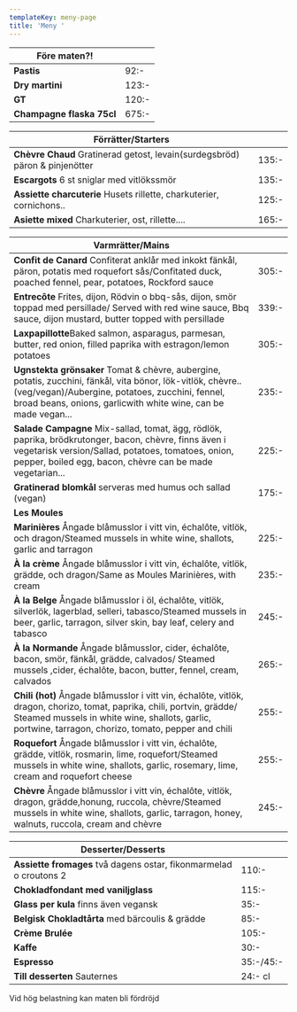 ```yaml
---
templateKey: meny-page
title: 'Meny '
---
```

| Före maten?!              |       |
| ------------------------- | ----- |
| **Pastis**                | 92:-  |
| **Dry martini**           | 123:- |
| **GT**                    | 120:- |
| **Champagne flaska 75cl** | 675:- |

| Förrätter/Starters                                                          |       |
| --------------------------------------------------------------------------- | ----- |
| **Chèvre Chaud** Gratinerad getost, levain(surdegsbröd) päron & pinjenötter | 135:- |
| **Escargots** 6 st sniglar med vitlökssmör                                  | 135:- |
| **Assiette charcuterie** Husets rillette, charkuterier, cornichons..        | 125:- |
| **Asiette mixed** Charkuterier, ost, rillette....                           | 165:- |

| Varmrätter/Mains                                                                                                                                                                                                                  |       |
| --------------------------------------------------------------------------------------------------------------------------------------------------------------------------------------------------------------------------------- | ----- |
| **Confit de Canard** Confiterat anklår med inkokt fänkål, päron, potatis med roquefort sås/Confitated duck, poached fennel, pear, potatoes, Rockford sauce                                                                        | 305:- |
| **Entrecôte** Frites, dijon, Rödvin o bbq-sås, dijon, smör toppad med persillade/ Served with red wine sauce, Bbq sauce, dijon mustard, butter topped with persillade                                                             | 339:- |
| **Laxpapillotte**Baked salmon, asparagus, parmesan, butter, red onion, filled paprika with estragon/lemon potatoes                                                                                                                | 305:- |
| **Ugnstekta grönsaker** Tomat & chèvre, aubergine, potatis, zucchini, fänkål, vita bönor, lök-vitlök, chèvre..(veg/vegan)/Aubergine, potatoes, zucchini, fennel, broad beans, onions, garlicwith white wine, can be made vegan... | 235:- |
| **Salade Campagne** Mix-sallad, tomat, ägg, rödlök, paprika, brödkrutonger, bacon, chèvre, finns även i vegetarisk version/Sallad, potatoes, tomatoes, onion, pepper, boiled egg, bacon, chèvre can be made vegetarian...         | 225:- |
| **Gratinerad blomkål** serveras med humus och sallad (vegan)                                                                                                                                                                      | 175:- |
| **Les Moules**                                                                                                                                                                                                                    |       |
| **Marinières** Ångade blåmusslor i vitt vin, échalôte, vitlök, och dragon/Steamed mussels in white wine, shallots, garlic and tarragon                                                                                            | 225:- |
| **À la crème**  Ångade blåmusslor i vitt vin, échalôte, vitlök, grädde, och dragon/Same as Moules Marinières, with cream                                                                                                          | 235:- |
| **À la Belge** Ångade blåmusslor i öl, échalôte, vitlök, silverlök, lagerblad, selleri, tabasco/Steamed mussels in beer, garlic, tarragon, silver skin, bay leaf, celery and tabasco                                              | 245:- |
| **À la Normande** Ångade blåmusslor, cider, échalôte, bacon, smör, fänkål, grädde, calvados/ Steamed mussels ,cider, échalôte, bacon, butter, fennel, cream, calvados                                                             | 265:- |
| **Chili (hot)** Ångade blåmusslor i vitt vin, échalôte, vitlök, dragon, chorizo, tomat, paprika, chili, portvin, grädde/ Steamed mussels in white wine, shallots, garlic, portwine, tarragon, chorizo, tomato, pepper and chili   | 255:- |
| **Roquefort** Ångade blåmusslor i vitt vin, échalôte, grädde, vitlök, rosmarin, lime, roquefort/Steamed mussels in white wine, shallots, garlic, rosemary, lime, cream and roquefort cheese                                       | 255:- |
| **Chèvre** Ångade blåmusslor i vitt vin, échalôte, vitlök, dragon, grädde,honung, ruccola, chèvre/Steamed mussels in white wine, shallots, garlic, tarragon, honey, walnuts, ruccola, cream and chèvre                            | 245:- |

| Desserter/Desserts                                                 |           |
| ------------------------------------------------------------------ | --------- |
| **Assiette fromages** två dagens ostar, fikonmarmelad o croutons 2 | 110:-     |
| **Chokladfondant med vaniljglass**                                 | 115:-     |
| **Glass per kula** finns även vegansk                              | 35:-      |
| **Belgisk Chokladtårta** med  bärcoulis & grädde         | 85:-      |
| **Crème Brulée**                                                   | 105:-     |
| **Kaffe**                                                          | 30:-      |
| **Espresso**                                                       | 35:-/45:- |
| **Till desserten** Sauternes                                       | 24:- cl   |

Vid hög belastning kan maten bli fördröjd
